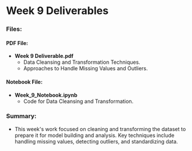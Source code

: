 # Week 9 Deliverables

### Files:

#### PDF File:
- **Week 9 Deliverable.pdf**
  - Data Cleansing and Transformation Techniques.
  - Approaches to Handle Missing Values and Outliers.

#### Notebook File:
- **Week_9_Notebook.ipynb**
  - Code for Data Cleansing and Transformation.

### Summary:
- This week's work focused on cleaning and transforming the dataset to prepare it for model building and analysis. Key techniques include handling missing values, detecting outliers, and standardizing data.

